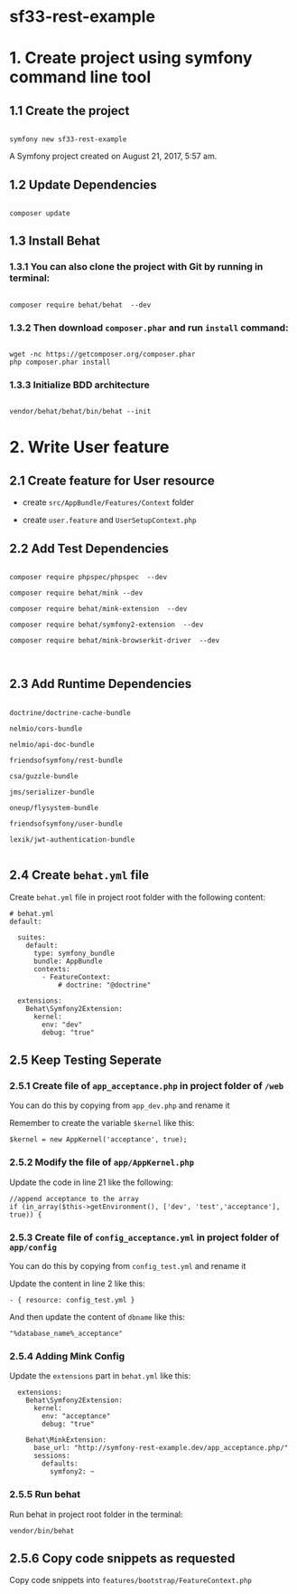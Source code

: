 sf33-rest-example
=================

# 1. Create project using symfony command line tool

## 1.1 Create the project

<code>
symfony new sf33-rest-example
</code>

A Symfony project created on August 21, 2017, 5:57 am.

## 1.2 Update Dependencies

<code>
composer update
</code>


## 1.3 Install Behat

### 1.3.1 You can also clone the project with Git by running in terminal:

<code>
composer require behat/behat  --dev
</code>

### 1.3.2 Then download `composer.phar` and run `install` command:

<code>
wget -nc https://getcomposer.org/composer.phar
php composer.phar install
</code>

### 1.3.3 Initialize BDD architecture

<code>
vendor/behat/behat/bin/behat --init
</code>

# 2. Write User feature

## 2.1 Create feature for User resource

- create `src/AppBundle/Features/Context` folder 

- create `user.feature` and `UserSetupContext.php`

## 2.2 Add Test Dependencies

<code>
composer require phpspec/phpspec  --dev <br>
composer require behat/mink --dev  <br>
composer require behat/mink-extension  --dev <br>
composer require behat/symfony2-extension  --dev  <br>
composer require behat/mink-browserkit-driver  --dev <br>

</code>

## 2.3 Add Runtime Dependencies

<code>
doctrine/doctrine-cache-bundle <br>
nelmio/cors-bundle <br>
nelmio/api-doc-bundle <br>
friendsofsymfony/rest-bundle <br>
csa/guzzle-bundle <br>
jms/serializer-bundle <br>
oneup/flysystem-bundle <br>
friendsofsymfony/user-bundle <br>
lexik/jwt-authentication-bundle

</code>

## 2.4 Create `behat.yml` file

Create `behat.yml` file in project root folder with the following content:


	# behat.yml
	default:
	
	  suites:
	    default:
	      type: symfony_bundle
	      bundle: AppBundle
	      contexts:
	        - FeatureContext:
	            # doctrine: "@doctrine"
	
	  extensions:
	    Behat\Symfony2Extension:
	      kernel:
	        env: "dev"
	        debug: "true"

## 2.5 Keep Testing Seperate

### 2.5.1 Create file of `app_acceptance.php` in project folder of `/web`

You can do this by copying from `app_dev.php` and rename it

Remember to create the variable `$kernel` like this:

	$kernel = new AppKernel('acceptance', true);
	
### 2.5.2 Modify the file of `app/AppKernel.php`

Update the code in line 21 like the following:

	//append acceptance to the array
	if (in_array($this->getEnvironment(), ['dev', 'test','acceptance'], true)) {
	
### 2.5.3 Create file of `config_acceptance.yml` in project folder of `app/config`

You can do this by copying from `config_test.yml` and rename it

Update the content in line 2 like this:

    - { resource: config_test.yml }
    
And then update the content of `dbname` like this:

	"%database_name%_acceptance"
	
### 2.5.4 Adding Mink Config

Update the `extensions` part in `behat.yml` like this:

	  extensions:
	    Behat\Symfony2Extension:
	      kernel:
	        env: "acceptance"
	        debug: "true"
	
	    Behat\MinkExtension:
	      base_url: "http://symfony-rest-example.dev/app_acceptance.php/"
	      sessions:
	        defaults:
	          symfony2: ~
	          
### 2.5.5 Run behat

Run behat in project root folder in the terminal:

	vendor/bin/behat
	
## 2.5.6 Copy code snippets as requested

Copy code snippets into `features/bootstrap/FeatureContext.php`